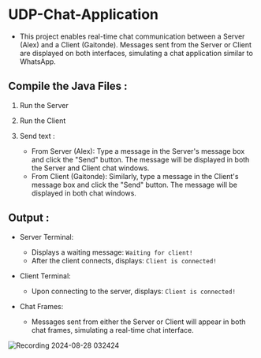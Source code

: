 # UDP-Chat-Application 
  - This project enables real-time chat communication between a Server (Alex) and a Client (Gaitonde). Messages sent from the Server or Client are displayed on both interfaces, simulating a chat application similar to WhatsApp.

Compile the Java Files :
-
1. Run the Server
2. Run the Client
3. Send text :

    - From Server (Alex): Type a message in the Server's message box and click the "Send" button. The message will be displayed in both the Server and Client chat windows.
    - From Client (Gaitonde): Similarly, type a message in the Client's message box and click the "Send" button. The message will be displayed in both chat windows.
  
Output :
-
  - Server Terminal:
    
    - Displays a waiting message: `Waiting for client!`
    - After the client connects, displays: `Client is connected!`
      
  - Client Terminal:
  
    - Upon connecting to the server, displays: `Client is connected!`
  - Chat Frames:
    
      - Messages sent from either the Server or Client will appear in both chat frames, simulating a real-time chat interface.


![Recording 2024-08-28 032424](https://github.com/user-attachments/assets/40ffdcf8-de74-46b7-9767-666a73663a80)
